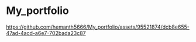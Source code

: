 # My_portfolio

https://github.com/hemanth5666/My_portfolio/assets/95521874/dcb8e655-47ad-4acd-a6e7-702bada23c87

